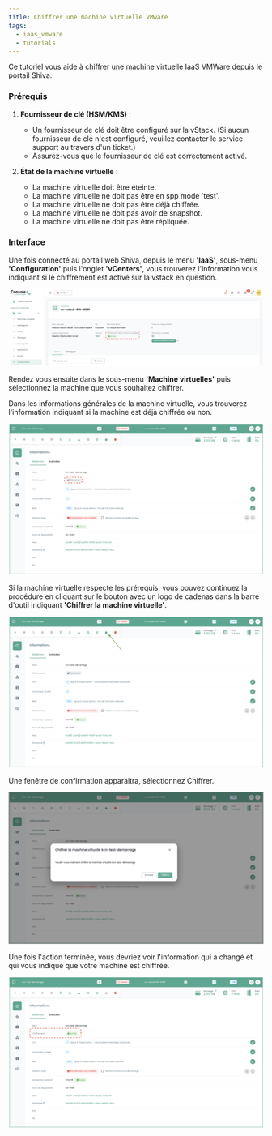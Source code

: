 ```yaml
---
title: Chiffrer une machine virtuelle VMware
tags:
  - iaas_vmware
  - tutorials
---
```


Ce tutoriel vous aide à chiffrer une machine virtuelle IaaS VMWare depuis le portail Shiva.

### Prérequis

1. **Fournisseur de clé (HSM/KMS)** :
   - Un fournisseur de clé doit être configuré sur la vStack. (Si aucun fournisseur de clé n'est configuré, veuillez contacter le service support au travers d'un ticket.)
   - Assurez-vous que le fournisseur de clé est correctement activé.

2. **État de la machine virtuelle** :
   - La machine virtuelle doit être éteinte.
   - La machine virtuelle ne doit pas être en spp mode 'test'.
   - La machine virtuelle ne doit pas être déjà chiffrée.
   - La machine virtuelle ne doit pas avoir de snapshot.
   - La machine virtuelle ne doit pas être répliquée.

### Interface

Une fois connecté au portail web Shiva, depuis le menu __'IaaS'__, sous-menu __'Configuration'__ puis l'onglet __'vCenters'__, vous trouverez l'information vous indiquant si le chiffrement est activé sur la vstack en question.

![](images/shiva_hsm_kms_000.png)

Rendez vous ensuite dans le sous-menu __'Machine virtuelles'__ puis sélectionnez la machine que vous souhaitez chiffrer.

Dans les informations générales de la machine virtuelle, vous trouverez l'information indiquant si la machine est déjà chiffrée ou non.

![](images/shiva_hsm_kms_001.png)

Si la machine virtuelle respecte les prérequis, vous pouvez continuez la procédure en cliquant sur le bouton avec un logo de cadenas dans la barre d'outil indiquant __'Chiffrer la machine virtuelle'__.

![](images/shiva_hsm_kms_002.png)

Une fenêtre de confirmation apparaitra, sélectionnez Chiffrer.

![](images/shiva_hsm_kms_003.png)

Une fois l'action terminée, vous devriez voir l'information qui a changé et qui vous indique que votre machine est chiffrée.

![](images/shiva_hsm_kms_004.png)

